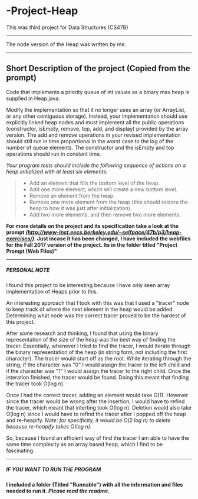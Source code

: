 # -Project-Heap
This was third project for Data Structures (CS47B)

************************************************
The node version of the Heap was written by me.
************************************************

Short Description of the project (Copied from the prompt)
-------------------------------------------------------------
Code that implements a priority queue of int values as a binary max heap is supplied in Heap.java.

Modify the implementation so that it no longer uses an array (or ArrayList, or any other contiguous storage). Instead, your implementation should use explicitly linked heap nodes and must implement all the public operations (constructor, isEmpty, remove, top, add, and display) provided by the array version. The add and remove operations in your revised implementation should still run in time proportional in the worst case to the log of the number of queue elements. The constructor and the isEmpty and top operations should run in constant time.

*Your program tests should include the following sequence of actions on a heap initialized with at least six elements:*

>- Add an element that fills the bottom level of the heap.
>- Add one more element, which will create a new bottom level.
>- Remove an element from the heap.
>- Remove one more element from the heap (this should restore the heap to how it was just after initialization).
>- Add two more elements, and then remove two more elements.

**For more details on the project and its specification take a look at the prompt *(http://www-inst.eecs.berkeley.edu/~selfpace/47b/p3/heap-exercises/)*. Just incase it has been changed, I have included the webfiles for the Fall 2017 version of the project. Its in the folder titled "Project Prompt (Web Files)"**

************************************************

##### PERSONAL NOTE #####
  
I found this project to be interesting because I have only seen array implementation of Heaps prior to this. 

An interesting approach that I took with this was that I used a "tracer" node to keep track of where the next element in the heap would be added. Determining what node was the correct tracer proved to be the hardest of this project. 

After some research and thinking, I found that using the binary representation of the size of the heap was the best way of finding the tracer. Essentially, whenever I tried to find the tracer, I would iterate through the binary representation of the heap (in string form, not including the first character). The tracer would start off as the root. While iterating through the string, if the character was "0" I would assign the tracer to the left child and if the character was "1" I would assign the tracer to the right child. Once the interation finished, the tracer would be found. Doing this meant that finding the tracer took O(log n). 

Once I had the correct tracer, adding an element would take O(1). However since the tracer would be wrong after the insertion, I would have to refind the tracer, which meant that interting took O(log n). Deletion would also take O(log n) since I would have to refind the tracer after I popped off the heap and re-heapify. *Note: for specificity, it would be O(2 log n) to delete because re-heapify takes O(log n).* 

So, because I found an efficient way of find the tracer I am able to have the same time complexity as an array based heap, which I find to be fascinating.


************************************************

##### IF YOU WANT TO RUN THE PROGRAM #####

**I included a folder (Titled "Runnable") with all the information and files needed to run it. *Please read the readme.***



